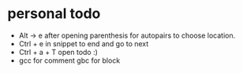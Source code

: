 # personal todo
- Alt -> e after opening parenthesis for autopairs to choose location.
- Ctrl + e in snippet to end and go to next
- Ctrl + a + T open todo :)
- gcc for comment gbc for block
